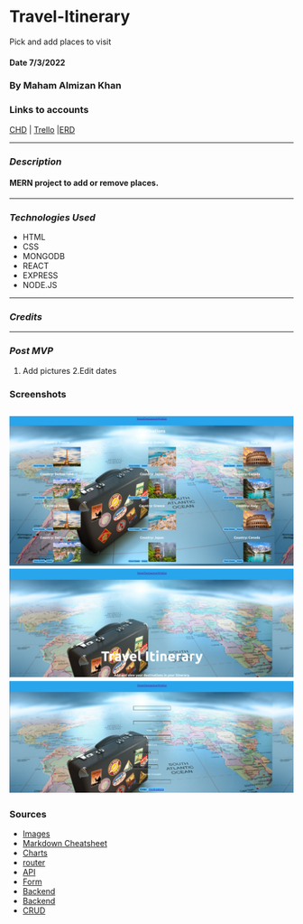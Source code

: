# Travel-Itinerary
Pick and add places to visit

#### Date 7/3/2022

### By Maham Almizan Khan

### Links to accounts

[CHD](https://lucid.app/lucidspark/6a499971-9765-4215-b0c0-38d55191813d/edit?viewport_loc=-8%2C21%2C1440%2C724%2C0_0&invitationId=inv_ecf9a953-1764-4fb6-91a8-fcbf754597de#) | [Trello](https://trello.com/invite/b/FgvTgfVN/9b6c9b0eab2f16e7d8a66e975a3a4d51/travel-itinerary) |[ERD](https://lucid.app/lucidchart/df9e3bd4-7584-4784-ad02-3ee4e5b266d5/edit?viewport_loc=-11%2C-10%2C1579%2C857%2C0_0&invitationId=inv_21e096c3-52fa-42f0-99da-4e1f74c24680#)

---

### **_Description_**

#### MERN project to add or remove places.

---

### **_Technologies Used_**

- HTML
- CSS
- MONGODB
- REACT
- EXPRESS
- NODE.JS

---

### **_Credits_**

---

### **_Post MVP_**

1. Add pictures
2.Edit dates

### **Screenshots**

![Image](screenshot1.png)
![Image](screenshot3.png)
![Image](screenshot4.png)
---

### Sources

- [Images](https://www.google.com/?&bih=839&biw=1500&hl=en)
- [Markdown Cheatsheet](https://www.markdownguide.org/cheat-sheet/)
- [Charts](https://lucid.app/documents#/documents?folder_id=home)
- [router](https://github.com/SEI-R-6-21/u2_lesson_react_router)
- [API](https://github.com/SEI-R-6-21/u2_lesson_react_APIs)
- [Form](https://github.com/SEI-R-6-21/u2_lesson_react_forms)
- [Backend](https://github.com/SEI-R-6-21/u2_lesson_mongoose_data_model)
- [Backend](https://github.com/SEI-R-6-21/u2_hw_mongoose_plants)
- [CRUD](https://jasonwatmore.com/post/2021/04/23/react-axios-http-delete-request-examples)
